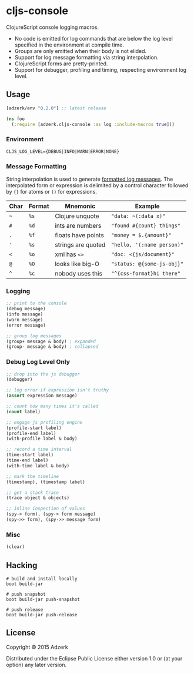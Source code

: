# cljs-console

ClojureScript console logging macros.

- No code is emitted for log commands that are below the log level specified
  in the environment at compile time.
- Groups are only emitted when their body is not elided.
- Support for log message formatting via string interpolation.
- ClojureScript forms are pretty-printed.
- Support for debugger, profiling and timing, respecting environment log level.

## Usage

[](dependency)
```clojure
[adzerk/env "0.2.0"] ;; latest release
```
[](/dependency)

```clojure
(ns foo
  (:require [adzerk.cljs-console :as log :include-macros true]))
```

### Environment

```
CLJS_LOG_LEVEL={DEBUG|INFO|WARN|ERROR|NONE}
```

### Message Formatting

String interpolation is used to generate [formatted log messages][format]. The
interpolated form or expression is delimited by a control character followed by
`{}` for atoms or `()` for expressions.

| Char | Format | Mnemonic            | Example                    |
|------|--------|---------------------|----------------------------|
| `~`  | `%s`   | Clojure unquote     | `"data: ~(:data x)"`       |
| `#`  | `%d`   | ints are numbers    | `"found #{count} things"`  |
| `.`  | `%f`   | floats have points  | `"money = $.{amount}"`     |
| `'`  | `%s`   | strings are quoted  | `"hello, '(:name person)"` |
| `<`  | `%o`   | xml has `<>`        | `"doc: <{js/document}"`    |
| `@`  | `%O`   | looks like big-O    | `"status: @{some-js-obj}"` |
| `^`  | `%c`   | nobody uses this    | `"^{css-format}hi there"`  |

### Logging

```clojure
;; print to the console
(debug message)
(info message)
(warn message)
(error message)

;; group log messages
(group+ message & body) ; expanded
(group- message & body) ; collapsed
```

### Debug Log Level Only

```clojure
;; drop into the js debugger
(debugger)

;; log error if expression isn't truthy
(assert expression message)

;; count how many times it's called
(count label)

;; engage js profiling engine
(profile-start label)
(profile-end label)
(with-profile label & body)

;; record a time interval
(time-start label)
(time-end label)
(with-time label & body)

;; mark the timeline
(timestamp), (timestamp label)

;; get a stack trace
(trace object & objects)

;; inline inspection of values
(spy-> form), (spy-> form message)
(spy->> form), (spy->> message form)
```

### Misc

```clojure
(clear)
```

## Hacking

```
# build and install locally
boot build-jar
```
```
# push snapshot
boot build-jar push-snapshot
```
```
# push release
boot build-jar push-release
```

## License

Copyright © 2015 Adzerk

Distributed under the Eclipse Public License either version 1.0 or (at
your option) any later version.

[format]: https://developer.chrome.com/devtools/docs/console-api#consolelogobject-object
